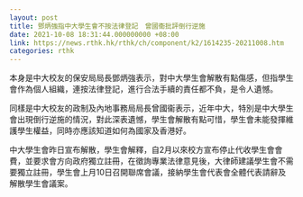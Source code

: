 ```yaml
---
layout: post
title: 鄧炳強指中大學生會不按法律登記　曾國衞批評倒行逆施
date: 2021-10-08 18:31:44.000000000 +08:00
link: https://news.rthk.hk/rthk/ch/component/k2/1614235-20211008.htm
categories: rthk
---
```


本身是中大校友的保安局局長鄧炳強表示，對中大學生會解散有點傷感，但指學生會作為個人組織，連按法律登記，進行合法手續的責任都不負，是令人遺憾。

同樣是中大校友的政制及內地事務局局長曾國衞表示，近年中大，特別是中大學生會出現倒行逆施的情況，對此深表遺憾，學生會解散有點可惜，學生會未能發揮維護學生權益，同時亦應該知道如何為國家及香港好。

中大學生會昨日宣布解散，學生會解釋，自2月以來校方宣布停止代收學生會會費，並要求會方向政府獨立註冊，在徵詢專業法律意見後，大律師建議學生會不需要獨立註冊，學生會上月10日召開聯席會議，接納學生會代表會全體代表請辭及解散學生會議案。
